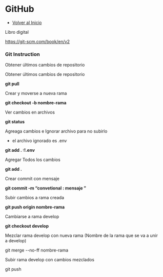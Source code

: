 # GitHub
- [Volver al Inicio](../README.md)

Libro digital

https://git-scm.com/book/en/v2

### **Git Instruction**

Obtener últimos cambios de repositorio

Obtener últimos cambios de repositorio

**git pull**

Crear y moverse a nueva rama

**git checkout -b nombre-rama**

Ver cambios en archivos

**git status**

Agreaga cambios e Ignorar archivo para no subirlo 

- el archivo ignorado es .env

**git add . :!.env**

Agregar Todos los cambios

**git add .**

Crear commit con mensaje

**git commit -m “convetional : mensaje ”**

Subir cambios a rama creada 

**git push origin nombre-rama**

Cambiarse a rama develop

**git checkout develop**

Mezclar rama develop con nueva rama (Nombre de la rama que se va a unir a develop)

git merge --no-ff nombre-rama

 Subir rama develop con cambios mezclados  

git push
